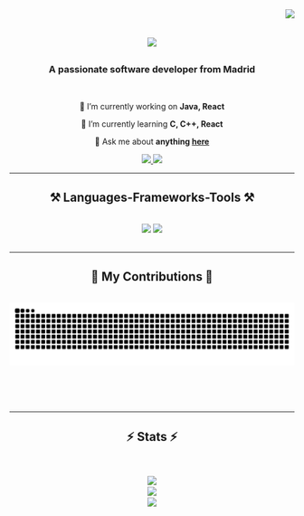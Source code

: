 <img align="right" src="https://visitor-badge.laobi.icu/badge?page_id=RaulMkn.RaulMkn" />

<h1 align="center">
    <img src="https://readme-typing-svg.herokuapp.com/?font=Righteous&size=35&center=true&vCenter=true&width=500&height=70&duration=4000&lines=Hi+There!+👋;+I'm+Raúl+Maken!;" />
</h1>

<h3 align="center">A passionate software developer from Madrid</h3>

<br/>

<div align="center">
 
 🔭 I’m currently working on **Java, React**
 
 🌱 I’m currently learning **C, C++, React**

💬 Ask me about **anything [here](https://github.com/RaulMkn/RaulMkn/issues)**

 </div>
 
<div align="center"> 
  <a href="mailto:rmakendenguerodriguez@gmail.com">
    <img src="https://img.shields.io/badge/Gmail-333333?style=for-the-badge&logo=gmail&logoColor=red" />
  </a>
  <a href="https://www.linkedin.com/in/ra%C3%BAl-makendengue-rodr%C3%ADguez-519261259/" target="_blank">
    <img src="https://img.shields.io/badge/LinkedIn-0077B5?style=for-the-badge&logo=linkedin&logoColor=white" target="_blank" />
  </a>
</div>

 <hr/>
 
<h2 align="center">⚒️ Languages-Frameworks-Tools ⚒️</h2>
<br/>
<div align="center">
    <img src="https://skillicons.dev/icons?i=react,bootstrap,java,html,css,vscode,github,spring,git" />
    <img src="https://skillicons.dev/icons?i=javascript,docker,idea,firebase,androidstudio,c,java,php,mysql,postgres" /><br>
</div>

<br/>
<hr/>

<div align="center">
  <h2>🐍 My Contributions 🐍</h2>
  <br>
  <img alt="snake eating my contributions" src="https://raw.githubusercontent.com/RaulMkn/RaulMkn/output/github-contribution-grid-snake.svg" />
  
  <br/><br/><br/>
</div>

<hr/>

<h2 align="center">⚡ Stats ⚡</h2>
<br>
<div align="center">

![](https://github-readme-stats.vercel.app/api?username=RaulMkn&theme=gotham&hide_border=false&include_all_commits=true&count_private=true)<br/>
![](https://github-readme-streak-stats.herokuapp.com/?user=RaulMkn&theme=gotham&hide_border=false)<br/>
![](https://github-readme-stats.vercel.app/api/top-langs/?username=RaulMkn&theme=gotham&hide_border=false&include_all_commits=true&count_private=true&layout=compact)

</div>
<br/><br/>

